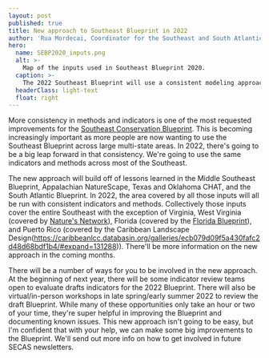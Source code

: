 ```yaml
---
layout: post
published: true
title: New approach to Southeast Blueprint in 2022
author: 'Rua Mordecai, Coordinator for the Southeast and South Atlantic Blueprints'
hero:
  name: SEBP2020_inputs.png
  alt: >-
    Map of the inputs used in Southeast Blueprint 2020.
  caption: >-
    The 2022 Southeast Blueprint will use a consistent modeling approach for the area currently covered by the Texas and Oklahoma CHATs, Middle Southeast Blueprint, Appalachian    NatureScape, and South Atlantic Blueprint plans.
  headerClass: light-text
  float: right
---
```

More consistency in methods and indicators is one of the most requested improvements for the [Southeast Conservation Blueprint](..\blueprint). This is becoming increasingly important as more people are now wanting to use the Southeast Blueprint across large multi-state areas. In 2022, there's going to be a big leap forward in that consistency. We're going to use the same indicators and methods across most of the Southeast. 

The new approach will build off of lessons learned in the Middle Southeast Blueprint, Appalachian NatureScape, Texas and Oklahoma CHAT, and the South Atlantic Blueprint. In 2022, the area covered by all those inputs will all be run with consistent indicators and methods. Collectively those inputs cover the entire Southeast with the exception of Virginia, West Virginia (covered by [Nature's Network](http://naturesnetwork.org/)), Florida (covered by the [Florida Blueprint](https://flcpa.databasin.org/galleries/20b5bfb654ee426b84165e9228c4009c)), and Puerto Rico (covered by the Caribbean Landscape Design(https://caribbeanlcc.databasin.org/galleries/ecb079d09f5a430fafc2d48d68bdf1b4/#expand=131288)).<!--more--> There'll be more information on the new approach in the coming months.

There will be a number of ways for you to be involved in the new approach. At the beginning of next year, there will be some indicator review teams open to evaluate drafts indicators for the 2022 Blueprint. There will also be virtual/in-person workshops in late spring/early summer 2022 to review the draft Blueprint. While many of these opportunities only take an hour or two of your time, they're super helpful in improving the Blueprint and documenting known issues. This new approach isn't going to be easy, but I'm confident that with your help, we can make some big improvements to the Blueprint. We'll send out more info on how to get involved in future SECAS newsletters.
